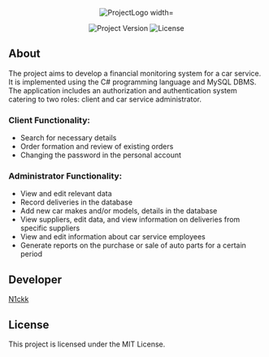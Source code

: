 <p align="center" >
  <img src="https://i.ibb.co/LYGC5qm/rounded-in-photoretrica-2.png" alt="ProjectLogo width="400">
</p>
<p align="center">
  <img src="https://img.shields.io/badge/Version-v1.0%20(Alpha)-blueviolet" alt="Project Version">
  <img src="https://img.shields.io/badge/License-MIT-blue" alt="License">
</p>

## About

The project aims to develop a financial monitoring system for a car service. It is implemented using the C# programming language and MySQL DBMS. The application includes an authorization and authentication system catering to two roles: client and car service administrator.

### Client Functionality:

- Search for necessary details
- Order formation and review of existing orders
- Changing the password in the personal account

### Administrator Functionality:

- View and edit relevant data
- Record deliveries in the database
- Add new car makes and/or models, details in the database
- View suppliers, edit data, and view information on deliveries from specific suppliers
- View and edit information about car service employees
- Generate reports on the purchase or sale of auto parts for a certain period

## Developer
[N1ckk](https://github.com/N1ckk)

## License

This project is licensed under the MIT License.
